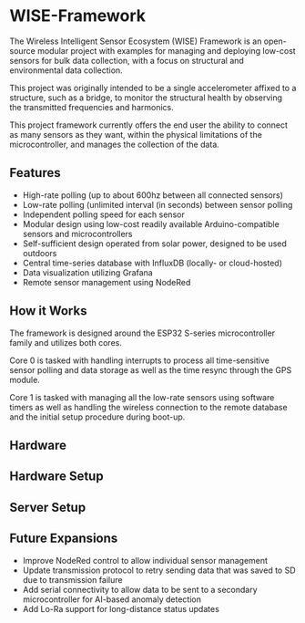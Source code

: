# WISE-Framework
The Wireless Intelligent Sensor Ecosystem (WISE) Framework is an open-source modular project with examples for managing and deploying low-cost sensors for bulk data collection, with a focus on structural and environmental data collection.

This project was originally intended to be a single accelerometer affixed to a structure, such as a bridge, to monitor the structural health by observing the transmitted frequencies and harmonics.

This project framework currently offers the end user the ability to connect as many sensors as they want, within the physical limitations of the microcontroller, and manages the collection of the data.

## Features
* High-rate polling (up to about 600hz between all connected sensors)
* Low-rate polling (unlimited interval (in seconds) between sensor polling
* Independent polling speed for each sensor
* Modular design using low-cost readily available Arduino-compatible sensors and microcontrollers
* Self-sufficient design operated from solar power, designed to be used outdoors
* Central time-series database with InfluxDB (locally- or cloud-hosted)
* Data visualization utilizing Grafana
* Remote sensor management using NodeRed

## How it Works
The framework is designed around the ESP32 S-series microcontroller family and utilizes both cores. 

Core 0 is tasked with handling interrupts to process all time-sensitive sensor polling and data storage as well as the time resync through the GPS module.

Core 1 is tasked with managing all the low-rate sensors using software timers as well as handling the wireless connection to the remote database and the initial setup procedure during boot-up.

## Hardware


## Hardware Setup


## Server Setup


## Future Expansions
* Improve NodeRed control to allow individual sensor management
* Update transmission protocol to retry sending data that was saved to SD due to transmission failure
* Add serial connectivity to allow data to be sent to a secondary microcontroller for AI-based anomaly detection
* Add Lo-Ra support for long-distance status updates

